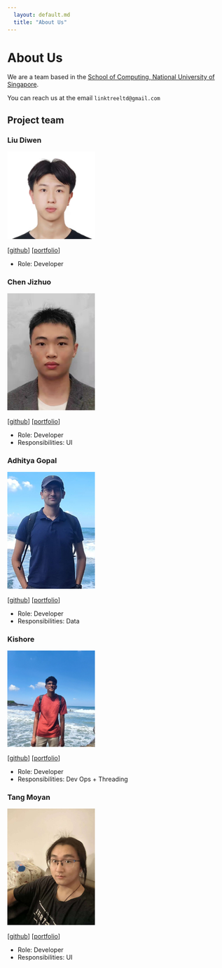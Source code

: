 ```yaml
---
  layout: default.md
  title: "About Us"
---
```


# About Us

We are a team based in the [School of Computing, National University of Singapore](http://www.comp.nus.edu.sg).

You can reach us at the email `linktreeltd@gmail.com`

## Project team

### Liu Diwen

<img src="images/stevenliudw.png" width="200px">

[[github](https://github.com/stevenliudw)]
[[portfolio](team/stevenliudw.md)]

* Role: Developer

### Chen Jizhuo

<img src="images/jizhuochen.png" width="200px">

[[github](http://github.com/jizhuochen)]
[[portfolio](team/jizhuochen.md)]

* Role: Developer
* Responsibilities: UI

### Adhitya Gopal

<img src="images/adhigop13.png" width="200px">

[[github](http://github.com/adhigop13)]
[[portfolio](team/adhigop13.md)]

* Role: Developer
* Responsibilities: Data

### Kishore

<img src="images/erohsikivar.png" width="200px">

[[github](http://github.com/erohsikivar)]
[[portfolio](team/erohsikivar.md)]

* Role: Developer
* Responsibilities: Dev Ops + Threading

### Tang Moyan

<img src="images/tang-moyan.png" width="200px">

[[github](http://github.com/Tang-Moyan)]
[[portfolio](team/Tang-Moyan.md)]

* Role: Developer
* Responsibilities: UI
